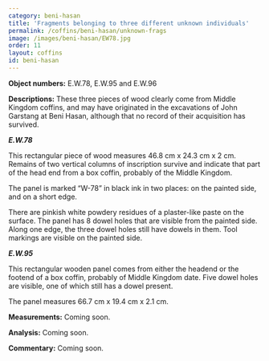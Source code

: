 ```yaml
---
category: beni-hasan
title: 'Fragments belonging to three different unknown individuals'
permalink: /coffins/beni-hasan/unknown-frags
image: /images/beni-hasan/EW78.jpg
order: 11
layout: coffins
id: beni-hasan
---
```


**Object numbers:** E.W.78, E.W.95 and E.W.96 

**Descriptions:** These three pieces of wood clearly come from Middle Kingdom coffins, and may have originated in the excavations of John Garstang at Beni Hasan, although that no record of their acquisition has survived.

***E.W.78***

This rectangular piece of wood measures 46.8 cm x 24.3 cm x 2 cm. Remains of two vertical columns of inscription survive and indicate that part of the head end from a box coffin, probably of the Middle Kingdom. 

The panel is marked “W-78” in black ink in two places: on the painted side, and on a short edge.

There are pinkish white powdery residues of a plaster-like paste on the surface. The panel has 8 dowel holes that are visible from the painted side. Along one edge, the three dowel holes still have dowels in them. Tool markings are visible on the painted side.

***E.W.95***

This rectangular wooden panel comes from either the headend or the footend of a box coffin, probably of Middle Kingdom date. Five dowel holes are visible, one of which still has a dowel present.

The panel measures 66.7 cm x 19.4 cm x 2.1 cm.

**Measurements:** Coming soon.

**Analysis:** Coming soon.

**Commentary:** Coming soon.
